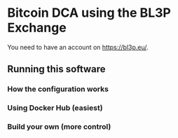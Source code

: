 # Bitcoin DCA using the BL3P Exchange
You need to have an account on https://bl3p.eu/.

## Running this software

### How the configuration works

### Using Docker Hub (easiest)

### Build your own (more control)
